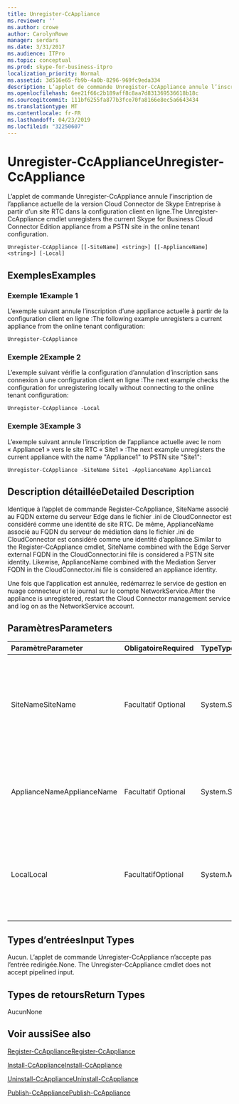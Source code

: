 ```yaml
---
title: Unregister-CcAppliance
ms.reviewer: ''
ms.author: crowe
author: CarolynRowe
manager: serdars
ms.date: 3/31/2017
ms.audience: ITPro
ms.topic: conceptual
ms.prod: skype-for-business-itpro
localization_priority: Normal
ms.assetid: 3d516e65-fb9b-4a0b-8296-969fc9eda334
description: L’applet de commande Unregister-CcAppliance annule l’inscription de l’appliance actuelle de la version Cloud Connector de Skype Entreprise à partir d’un site RTC dans la configuration client en ligne.
ms.openlocfilehash: 6ee21f66c2b189aff8c8aa7d831369536618b18c
ms.sourcegitcommit: 111bf6255fa877b3fce70fa8166e8ec5a6643434
ms.translationtype: MT
ms.contentlocale: fr-FR
ms.lasthandoff: 04/23/2019
ms.locfileid: "32250607"
---
```

# <a name="unregister-ccappliance"></a><span data-ttu-id="dd61f-103">Unregister-CcAppliance</span><span class="sxs-lookup"><span data-stu-id="dd61f-103">Unregister-CcAppliance</span></span>
 
<span data-ttu-id="dd61f-104">L’applet de commande Unregister-CcAppliance annule l’inscription de l’appliance actuelle de la version Cloud Connector de Skype Entreprise à partir d’un site RTC dans la configuration client en ligne.</span><span class="sxs-lookup"><span data-stu-id="dd61f-104">The Unregister-CcAppliance cmdlet unregisters the current Skype for Business Cloud Connector Edition appliance from a PSTN site in the online tenant configuration.</span></span>
  
```
Unregister-CcAppliance [[-SiteName] <string>] [[-ApplianceName] <string>] [-Local]
```

## <a name="examples"></a><span data-ttu-id="dd61f-105">Exemples</span><span class="sxs-lookup"><span data-stu-id="dd61f-105">Examples</span></span>
<span data-ttu-id="dd61f-106"><a name="Examples"> </a></span><span class="sxs-lookup"><span data-stu-id="dd61f-106"></span></span>

### <a name="example-1"></a><span data-ttu-id="dd61f-107">Exemple 1</span><span class="sxs-lookup"><span data-stu-id="dd61f-107">Example 1</span></span>

<span data-ttu-id="dd61f-108">L’exemple suivant annule l’inscription d’une appliance actuelle à partir de la configuration client en ligne :</span><span class="sxs-lookup"><span data-stu-id="dd61f-108">The following example unregisters a current appliance from the online tenant configuration:</span></span>
  
```
Unregister-CcAppliance
```

### <a name="example-2"></a><span data-ttu-id="dd61f-109">Exemple 2</span><span class="sxs-lookup"><span data-stu-id="dd61f-109">Example 2</span></span>

<span data-ttu-id="dd61f-110">L’exemple suivant vérifie la configuration d’annulation d’inscription sans connexion à une configuration client en ligne :</span><span class="sxs-lookup"><span data-stu-id="dd61f-110">The next example checks the configuration for unregistering locally without connecting to the online tenant configuration:</span></span>
  
```
Unregister-CcAppliance -Local
```

### <a name="example-3"></a><span data-ttu-id="dd61f-111">Exemple 3</span><span class="sxs-lookup"><span data-stu-id="dd61f-111">Example 3</span></span>

<span data-ttu-id="dd61f-112">L’exemple suivant annule l’inscription de l’appliance actuelle avec le nom « Appliance1 » vers le site RTC « Site1 » :</span><span class="sxs-lookup"><span data-stu-id="dd61f-112">The next example unregisters the current appliance with the name "Appliance1" to PSTN site "Site1":</span></span>
  
```
Unregister-CcAppliance -SiteName Site1 -ApplianceName Appliance1
```

## <a name="detailed-description"></a><span data-ttu-id="dd61f-113">Description détaillée</span><span class="sxs-lookup"><span data-stu-id="dd61f-113">Detailed Description</span></span>
<span data-ttu-id="dd61f-114"><a name="DetailedDescription"> </a></span><span class="sxs-lookup"><span data-stu-id="dd61f-114"></span></span>

<span data-ttu-id="dd61f-p101">Identique à l’applet de commande Register-CcAppliance, SiteName associé au FQDN externe du serveur Edge dans le fichier .ini de CloudConnector est considéré comme une identité de site RTC. De même, ApplianceName associé au FQDN du serveur de médiation dans le fichier .ini de CloudConnector est considéré comme une identité d’appliance.</span><span class="sxs-lookup"><span data-stu-id="dd61f-p101">Similar to the Register-CcAppliance cmdlet, SiteName combined with the Edge Server external FQDN in the CloudConnector.ini file is considered a PSTN site identity. Likewise, ApplianceName combined with the Mediation Server FQDN in the CloudConnector.ini file is considered an appliance identity.</span></span>
  
<span data-ttu-id="dd61f-117">Une fois que l’application est annulée, redémarrez le service de gestion en nuage connecteur et le journal sur le compte NetworkService.</span><span class="sxs-lookup"><span data-stu-id="dd61f-117">After the appliance is unregistered, restart the Cloud Connector management service and log on as the NetworkService account.</span></span>
  
## <a name="parameters"></a><span data-ttu-id="dd61f-118">Paramètres</span><span class="sxs-lookup"><span data-stu-id="dd61f-118">Parameters</span></span>
<span data-ttu-id="dd61f-119"><a name="DetailedDescription"> </a></span><span class="sxs-lookup"><span data-stu-id="dd61f-119"></span></span>

|<span data-ttu-id="dd61f-120">**Paramètre**</span><span class="sxs-lookup"><span data-stu-id="dd61f-120">**Parameter**</span></span>|<span data-ttu-id="dd61f-121">**Obligatoire**</span><span class="sxs-lookup"><span data-stu-id="dd61f-121">**Required**</span></span>|<span data-ttu-id="dd61f-122">**Type**</span><span class="sxs-lookup"><span data-stu-id="dd61f-122">**Type**</span></span>|<span data-ttu-id="dd61f-123">**Description**</span><span class="sxs-lookup"><span data-stu-id="dd61f-123">**Description**</span></span>|
|:-----|:-----|:-----|:-----|
| <span data-ttu-id="dd61f-124">SiteName</span><span class="sxs-lookup"><span data-stu-id="dd61f-124">SiteName</span></span> <br/> |<span data-ttu-id="dd61f-125">Facultatif </span><span class="sxs-lookup"><span data-stu-id="dd61f-125">Optional</span></span>  <br/> |<span data-ttu-id="dd61f-126">System.String</span><span class="sxs-lookup"><span data-stu-id="dd61f-126">System.String</span></span>  <br/> |<span data-ttu-id="dd61f-p102">Le nom du site RTC où l’appliance est enregistrée. La valeur par défaut est la valeur SiteName dans le fichier CloudConnector.ini.</span><span class="sxs-lookup"><span data-stu-id="dd61f-p102">PSTN site name where the appliance is registered. Default value is SiteName value in CloudConnector.ini file.</span></span>  <br/> |
|<span data-ttu-id="dd61f-129">ApplianceName</span><span class="sxs-lookup"><span data-stu-id="dd61f-129">ApplianceName</span></span>  <br/> |<span data-ttu-id="dd61f-130">Facultatif </span><span class="sxs-lookup"><span data-stu-id="dd61f-130">Optional</span></span>  <br/> |<span data-ttu-id="dd61f-131">System.String</span><span class="sxs-lookup"><span data-stu-id="dd61f-131">System.String</span></span>  <br/> |<span data-ttu-id="dd61f-p103">Nom de l’appliance actuelle. La valeur par défaut est le nom de l’ordinateur du serveur hôte.</span><span class="sxs-lookup"><span data-stu-id="dd61f-p103">Name of the current appliance. Default value is the computer name of the host server.</span></span>  <br/> |
|<span data-ttu-id="dd61f-134">Local</span><span class="sxs-lookup"><span data-stu-id="dd61f-134">Local</span></span>  <br/> |<span data-ttu-id="dd61f-135">Facultatif</span><span class="sxs-lookup"><span data-stu-id="dd61f-135">Optional</span></span>  <br/> |<span data-ttu-id="dd61f-136">System.Management.Automation.SwitchParameter</span><span class="sxs-lookup"><span data-stu-id="dd61f-136">System.Management.Automation.SwitchParameter</span></span>  <br/> |<span data-ttu-id="dd61f-137">Vérifiez la configuration d’inscription locale sans connexion à une configuration client en ligne.</span><span class="sxs-lookup"><span data-stu-id="dd61f-137">Check configuration for registration locally without connecting to an online tenant configuration.</span></span>  <br/> |
   
## <a name="input-types"></a><span data-ttu-id="dd61f-138">Types d’entrées</span><span class="sxs-lookup"><span data-stu-id="dd61f-138">Input Types</span></span>
<span data-ttu-id="dd61f-139"><a name="InputTypes"> </a></span><span class="sxs-lookup"><span data-stu-id="dd61f-139"></span></span>

<span data-ttu-id="dd61f-p104">Aucun. L’applet de commande Unregister-CcAppliance n’accepte pas l’entrée redirigée.</span><span class="sxs-lookup"><span data-stu-id="dd61f-p104">None. The Unregister-CcAppliance cmdlet does not accept pipelined input.</span></span>
  
## <a name="return-types"></a><span data-ttu-id="dd61f-142">Types de retours</span><span class="sxs-lookup"><span data-stu-id="dd61f-142">Return Types</span></span>
<span data-ttu-id="dd61f-143"><a name="ReturnTypes"> </a></span><span class="sxs-lookup"><span data-stu-id="dd61f-143"></span></span>

<span data-ttu-id="dd61f-144">Aucun</span><span class="sxs-lookup"><span data-stu-id="dd61f-144">None</span></span>
  
## <a name="see-also"></a><span data-ttu-id="dd61f-145">Voir aussi</span><span class="sxs-lookup"><span data-stu-id="dd61f-145">See also</span></span>
<span data-ttu-id="dd61f-146"><a name="ReturnTypes"> </a></span><span class="sxs-lookup"><span data-stu-id="dd61f-146"></span></span>

[<span data-ttu-id="dd61f-147">Register-CcAppliance</span><span class="sxs-lookup"><span data-stu-id="dd61f-147">Register-CcAppliance</span></span>](register-ccappliance.md)
  
[<span data-ttu-id="dd61f-148">Install-CcAppliance</span><span class="sxs-lookup"><span data-stu-id="dd61f-148">Install-CcAppliance</span></span>](install-ccappliance.md)
  
[<span data-ttu-id="dd61f-149">Uninstall-CcAppliance</span><span class="sxs-lookup"><span data-stu-id="dd61f-149">Uninstall-CcAppliance</span></span>](uninstall-ccappliance.md)
  
[<span data-ttu-id="dd61f-150">Publish-CcAppliance</span><span class="sxs-lookup"><span data-stu-id="dd61f-150">Publish-CcAppliance</span></span>](publish-ccappliance.md)
  

